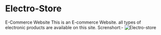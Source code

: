 # Electro-Store
E-Commerce Website 
This is an E-commerce Website. all types of electronic products are available on this site.
Screnshort:-
![Electro-store](https://user-images.githubusercontent.com/68055689/89725648-3e31f180-da2f-11ea-8531-cd9a9eb6a1c8.png)
